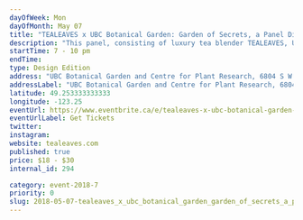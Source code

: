 ```yaml
---
dayOfWeek: Mon
dayOfMonth: May 07
title: "TEALEAVES x UBC Botanical Garden: Garden of Secrets, a Panel Discussion on Plant-Inspired Biomimicry and Biophilic Design Inspiration"
description: "This panel, consisting of luxury tea blender TEALEAVES, UBC Botanical Garden, Christine Lintott Architects & PFS Studios, explores how botanical gardens and the “secrets” they house can inspire different innovators from tea blenders, designers, academics and more to build lasting impact on people, society and the environment. <br> <br> The first bud from the Garden of Secrets will bloom at Vancouver Design Week! <br> <br> A world of possibilities awaits."
startTime: 7 - 10 pm
endTime: 
type: Design Edition
address: "UBC Botanical Garden and Centre for Plant Research, 6804 S W Marine Dr, Greater Vancouver A, British Columbia V6T 2J8, Canada, Vancouver, BC, Canada"
addressLabel: "UBC Botanical Garden and Centre for Plant Research, 6804 S W Marine Dr, Greater Vancouver A, British Columbia V6T 2J8, Canada"
latitude: 49.253333333333
longitude: -123.25
eventUrl: https://www.eventbrite.ca/e/tealeaves-x-ubc-botanical-garden-garden-of-secrets-a-panel-discussion-on-plant-inspired-biomimicry-tickets-45046414037
eventUrlLabel: Get Tickets
twitter: 
instagram: 
website: tealeaves.com
published: true
price: $18 - $30
internal_id: 294

category: event-2018-7
priority: 0
slug: 2018-05-07-tealeaves_x_ubc_botanical_garden_garden_of_secrets_a_panel_discussion_on_plantinspired_biomimicry_and_biophilic_design_inspiration
---
```

